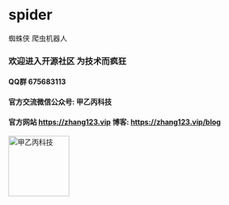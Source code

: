 # spider
蜘蛛侠
爬虫机器人

### 欢迎进入开源社区 为技术而疯狂
#### QQ群 675683113 
#### 官方交流微信公众号: 甲乙丙科技
  
#### 官方网站 https://zhang123.vip    博客: https://zhang123.vip/blog


<img src="https://zhang123.vip/images/designer-pic.jpg" hight="120px" width="120px" alt="甲乙丙科技">

